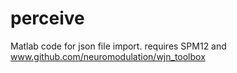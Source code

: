 # perceive
Matlab code for json file import. requires SPM12 and www.github.com/neuromodulation/wjn_toolbox
